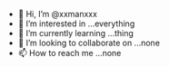 - 👋 Hi, I’m @xxmanxxx
- 👀 I’m interested in ...everything
- 🌱 I’m currently learning ...thing
- 💞️ I’m looking to collaborate on ...none
- 📫 How to reach me ...none

<!---
xxmanxxx/xxmanxxx is a ✨ special ✨ repository because its `README.md` (this file) appears on your GitHub profile.
You can click the Preview link to take a look at your changes.
--->
